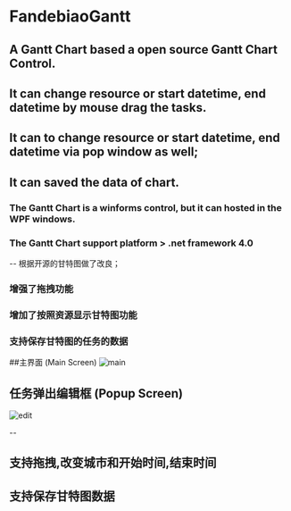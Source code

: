 # FandebiaoGantt
## A Gantt Chart based a open source Gantt Chart Control.
## It can change resource or start datetime, end datetime by mouse drag the tasks.
## It can to change resource or start datetime, end datetime via pop window as well;
## It can saved the data of chart.

### The Gantt Chart is a winforms control, but it can hosted in the WPF windows.
### The Gantt Chart support platform > .net framework 4.0



--
根据开源的甘特图做了改良；

### 增强了拖拽功能
### 增加了按照资源显示甘特图功能
### 支持保存甘特图的任务的数据

##主界面 (Main Screen)
![main](https://user-images.githubusercontent.com/39857470/168442454-e8d9f89d-70b6-483e-a0d9-25d712333248.PNG)

## 任务弹出编辑框 (Popup Screen)
![edit](https://user-images.githubusercontent.com/39857470/168442474-e961fd9d-8f74-4f88-9b82-824b002c0c4c.PNG)

--
## 支持拖拽,改变城市和开始时间,结束时间
## 支持保存甘特图数据


